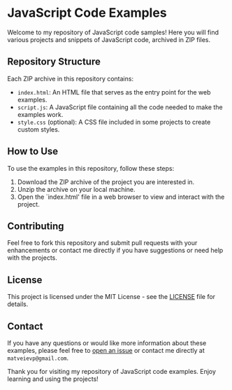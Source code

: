# JavaScript Code Examples

Welcome to my repository of JavaScript code samples! Here you will find various projects and snippets of JavaScript code, archived in ZIP files.

## Repository Structure

Each ZIP archive in this repository contains:
- `index.html`: An HTML file that serves as the entry point for the web examples.
- `script.js`: A JavaScript file containing all the code needed to make the examples work.
- `style.css` (optional): A CSS file included in some projects to create custom styles.

## How to Use

To use the examples in this repository, follow these steps:
1. Download the ZIP archive of the project you are interested in.
2. Unzip the archive on your local machine.
3. Open the `index.html' file in a web browser to view and interact with the project.

## Contributing

Feel free to fork this repository and submit pull requests with your enhancements or contact me directly if you have suggestions or need help with the projects.

## License

This project is licensed under the MIT License - see the [LICENSE](LICENSE) file for details.

## Contact

If you have any questions or would like more information about these examples, please feel free to [open an issue](https://github.com/PavloMatveiev/JavaScript_Code_Examples/issues) or contact me directly at `matveievp@gmail.com`.

Thank you for visiting my repository of JavaScript code examples. Enjoy learning and using the projects!
